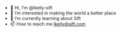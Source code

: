 - 👋 Hi, I’m @lkelly-sift
- 👀 I’m interested in making the world a better place
- 🌱 I’m currently learning about Sift
- 📫 How to reach me lkelly@sift.com

<!---
lkelly-sift/lkelly-sift is a ✨ special ✨ repository because its `README.md` (this file) appears on your GitHub profile.
You can click the Preview link to take a look at your changes.
--->
